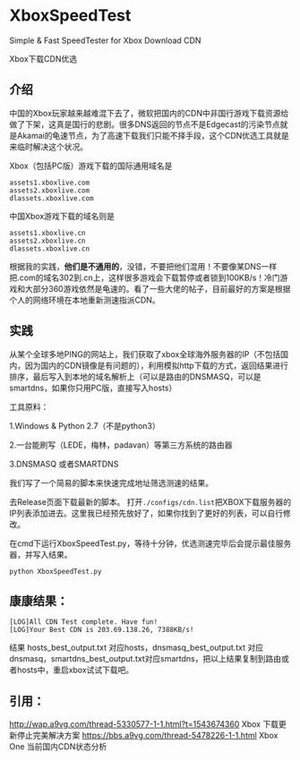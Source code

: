 # XboxSpeedTest
Simple &amp; Fast SpeedTester for Xbox Download CDN

Xbox下载CDN优选

## 介绍

中国的Xbox玩家越来越难混下去了，微软把国内的CDN中非国行游戏下载资源给做了下架，这真是国行的悲剧。很多DNS返回的节点不是Edgecast的污染节点就是Akamai的龟速节点，为了高速下载我们只能不择手段，这个CDN优选工具就是来临时解决这个状况。

Xbox（包括PC版）游戏下载的国际通用域名是

```
assets1.xboxlive.com
assets2.xboxlive.com
dlassets.xboxlive.com
```

中国Xbox游戏下载的域名则是

```
assets1.xboxlive.cn
assets2.xboxlive.cn
dlassets.xboxlive.cn
```

根据我的实践，**他们是不通用的**，没错，不要把他们混用！不要像某DNS一样把.com的域名302到.cn上，这样很多游戏会下载暂停或者锁到100KB/s！冷门游戏和大部分360游戏依然是龟速的。看了一些大佬的帖子，目前最好的方案是根据个人的网络环境在本地重新测速指派CDN。

## 实践

从某个全球多地PING的网站上，我们获取了xbox全球海外服务器的IP（不包括国内，因为国内的CDN镜像是有问题的），利用模拟http下载的方式，返回结果进行排序，最后写入到本地的域名解析上（可以是路由的DNSMASQ，可以是smartdns，如果你只用PC版，直接写入hosts）



工具原料：

1.Windows & Python 2.7（不是python3）

2.一台能刷写（LEDE，梅林，padavan）等第三方系统的路由器

3.DNSMASQ 或者SMARTDNS


我们写了一个简易的脚本来快速完成地址筛选测速的结果。

去Release页面下载最新的脚本。
打开```./configs/cdn.list```把XBOX下载服务器的IP列表添加进去。这里我已经预先放好了，如果你找到了更好的列表，可以自行修改。

在cmd下运行XboxSpeedTest.py，等待十分钟，优选测速完毕后会提示最佳服务器，并写入结果。

```
python XboxSpeedTest.py
```
## 康康结果：
```
[LOG]All CDN Test complete. Have fun!
[LOG]Your Best CDN is 203.69.138.26, 7388KB/s!
```

结果 hosts_best_output.txt 对应hosts，dnsmasq_best_output.txt 对应dnsmasq，smartdns_best_output.txt对应smartdns，把以上结果复制到路由或者hosts中，重启xbox试试下载吧。

## 引用：
http://wap.a9vg.com/thread-5330577-1-1.html?t=1543674360 Xbox 下载更新停止完美解决方案
https://bbs.a9vg.com/thread-5478226-1-1.html Xbox One 当前国内CDN状态分析

